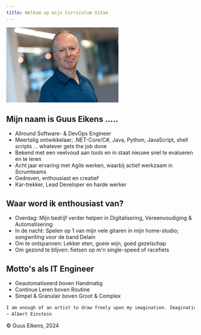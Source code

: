 ```yaml
---
title: Welkom op mijn Curriculum Vitae
---
```


![Guus Eikens](./images/guus_eikens.jpg)

## Mijn naam is Guus Eikens .....

- Allround Software- & DevOps Engineer
- Meertalig ontwikkelaar; .NET-Core/C#, Java, Python, JavaScript, shell scripts ... whatever gets the job done
- Bekend met een veelvoud aan tools en in staat nieuwe snel te evalueren en te leren
- Acht jaar ervaring met Agile werken, waarbij actief werkzaam in Scrumteams
- Gedreven, enthousiast en creatief
- Kar-trekker, Lead Developer en harde werker

## Waar word ik enthousiast van?

- Overdag: Mijn bedrijf verder helpen in Digitalisering, Vereenvoudiging & Automatisering
- In de nacht: Spelen op 1 van mijn vele gitaren in mijn home-studio; songwriting voor de band Delain
- Om te ontspannen: Lekker eten, goeie wijn, goed gezelschap
- Om gezond te blijven: fietsen op m'n single-speed of racefiets

## Motto's als IT Engineer

- Geautomatiseerd boven Handmatig
- Continue Leren boven Routine
- Simpel & Granulair boven Groot & Complex

```txt
I am enough of an artist to draw freely upon my imagination. Imagination is more important than knowledge. Knowledge is limited. Imagination encircles the world.  
~ Albert Einstein
```

&copy; Guus Eikens, 2024
